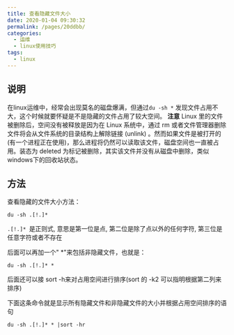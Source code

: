 ```yaml
---
title: 查看隐藏文件大小
date: 2020-01-04 09:30:32
permalink: /pages/20ddbb/
categories:
  - 运维
  - linux使用技巧
tags:
  - linux
---
```

## 说明
在linux运维中，经常会出现莫名的磁盘爆满，但通过`du -sh *` 发现文件占用不大，这个时候就要怀疑是不是隐藏的文件占用了较大空间。
**注意**
Linux 里的文件被删除后，空间没有被释放是因为在 Linux 系统中，通过 rm 或者文件管理器删除文件将会从文件系统的目录结构上解除链接 (unlink) 。然而如果文件是被打开的(有一个进程正在使用)，那么进程将仍然可以读取该文件，磁盘空间也一直被占用。装态为 deleted 为标记被删除，其实该文件并没有从磁盘中删除，类似windows下的回收站状态。
## 方法
查看隐藏的文件大小方法：
```shell
du -sh .[!.]*
```
`.[!.]* `是正则式, 意思是第一位是点, 第二位是除了点以外的任何字符, 第三位是任意字符或者不存在

后面可以再加一个" *"来包括非隐藏文件，也就是：
```shell
du -sh .[!.]* *
```
后面还可以接 sort -h来对占用空间进行排序(sort 的 -k2 可以指明根据第二列来排序)

下面这条命令就是显示所有隐藏文件和非隐藏文件的大小并根据占用空间排序的语句
```shell
du -sh .[!.]* * |sort -hr
```